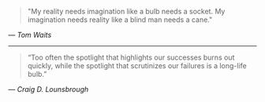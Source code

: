 > "My reality needs imagination like a bulb needs a socket. My imagination needs reality like a blind man needs a cane."

― _Tom Waits_

---

> “Too often the spotlight that highlights our successes burns out quickly, while the spotlight that scrutinizes our failures is a long-life bulb.”

― _Craig D. Lounsbrough_
